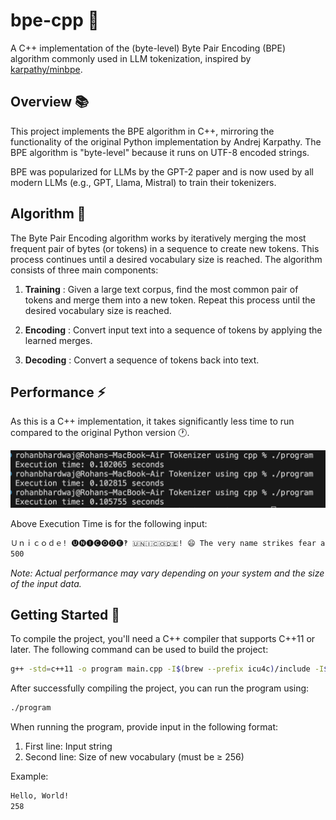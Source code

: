 # bpe-cpp 🚀

A C++ implementation of the (byte-level) Byte Pair Encoding (BPE) algorithm commonly used in LLM tokenization, inspired by [karpathy/minbpe](https://github.com/karpathy/minbpe).

## Overview 📚

This project implements the BPE algorithm in C++, mirroring the functionality of the original Python implementation by Andrej Karpathy. The BPE algorithm is "byte-level" because it runs on UTF-8 encoded strings.

BPE was popularized for LLMs by the GPT-2 paper and is now used by all modern LLMs (e.g., GPT, Llama, Mistral) to train their tokenizers.

## Algorithm 🧩

The Byte Pair Encoding algorithm works by iteratively merging the most frequent pair of bytes (or tokens) in a sequence to create new tokens. This process continues until a desired vocabulary size is reached. The algorithm consists of three main components:

1. **Training** : Given a large text corpus, find the most common pair of tokens and merge them into a new token. Repeat this process until the desired vocabulary size is reached.

2. **Encoding** : Convert input text into a sequence of tokens by applying the learned merges.

3. **Decoding** : Convert a sequence of tokens back into text.

## Performance ⚡

As this is a C++ implementation, it takes significantly less time to run compared to the original Python version 🕐.

![Training Time](/assets/time.png)

Above Execution Time is for the following input:
```bash
Ｕｎｉｃｏｄｅ! 🅤🅝🅘🅒🅞🅓🅔‽ 🇺‌🇳‌🇮‌🇨‌🇴‌🇩‌🇪! 😄 The very name strikes fear and awe into the hearts of programmers worldwide. We all know we ought to “support Unicode” in our software (whatever that means—like using wchar_t for all the strings, right?). But Unicode can be abstruse, and diving into the thousand-page Unicode Standard plus its dozens of supplementary annexes, reports, and notes can be more than a little intimidating. I don’t blame programmers for still finding the whole thing mysterious, even 30 years after Unicode’s inception.
500
```

*Note: Actual performance may vary depending on your system and the size of the input data.*

## Getting Started 🚦

To compile the project, you'll need a C++ compiler that supports C++11 or later. The following command can be used to build the project:

```bash
g++ -std=c++11 -o program main.cpp -I$(brew --prefix icu4c)/include -I$(brew --prefix pcre2)/include -L$(brew --prefix icu4c)/lib -L$(brew --prefix pcre2)/lib -licuuc -licudata -lpcre2-8
```
After successfully compiling the project, you can run the program using:

```bash
./program
```

When running the program, provide input in the following format:

1. First line: Input string
2. Second line: Size of new vocabulary (must be ≥ 256)

Example:
```bash
Hello, World!
258
```